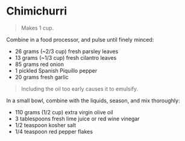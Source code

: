 Chimichurri
===========

> Makes 1 cup.

Combine in a food processor, and pulse until finely minced:

- 26 grams (~2/3 cup) fresh parsley leaves
- 13 grams (~1/3 cup) fresh cilantro leaves
- 85 grams red onion
- 1 pickled Spanish Piquillo pepper
- 20 grams fresh garlic

> Including the oil too early causes it to emulsify.

In a small bowl, combine with the liquids, season, and mix thoroughly:

- 110 grams (1/2 cup) extra virgin olive oil
- 3 tablespoons fresh lime juice or red wine vinegar
- 1/2 teaspoon kosher salt
- 1/4 teaspoon red pepper flakes
